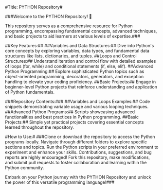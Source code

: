 #Title: PYTHON Repository#

###Welcome to the PYTHON Repository! 🐍

This repository serves as a comprehensive resource for Python programming, encompassing fundamental concepts, advanced techniques, and basic projects to aid learners at various levels of expertise.###

##Key Features:##
##Variables and Data Structures:## Dive into Python's core concepts by exploring variables, data types, and fundamental data structures like lists, dictionaries, and tuples.
##Loops and Control Structures:## Understand iteration and control flow with detailed examples of loops (for, while) and conditional statements (if, else, elif).
##Advanced Python Programming:## Explore sophisticated Python topics such as object-oriented programming, decorators, generators, and exception handling to elevate your coding proficiency.
##Basic Projects:## Engage in beginner-level Python projects that reinforce understanding and application of Python fundamentals.

###Repository Contents:###
##Variables and Loops Examples:## Code snippets demonstrating variable usage and various looping techniques.
##Advanced Python Programs:## Scripts showcasing advanced functionalities and best practices in Python programming.
##Basic Projects:## Simple yet practical projects covering essential concepts learned throughout the repository.

#How to Use:#
###Clone or download the repository to access the Python programs locally.
Navigate through different folders to explore specific sections and topics.
Run the Python scripts in your preferred environment to experiment and enhance your skills.
Contributions, suggestions, and bug reports are highly encouraged! Fork this repository, make modifications, and submit pull requests to foster collaboration and learning within the Python community.

Embark on your Python journey with the PYTHON Repository and unlock the power of this versatile programming language!###
